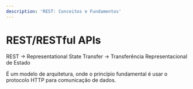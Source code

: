 ```yaml
---
description: 'REST: Conceitos e Fundamentos'
---
```


# REST/RESTful APIs

REST → Representational State Transfer → Transferência Representacional de Estado

É um modelo de arquitetura, onde o princípio fundamental é usar o protocolo HTTP para comunicação de dados.
